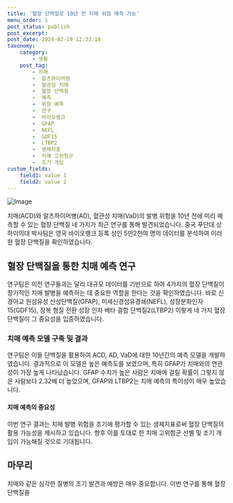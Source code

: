 ```yaml
---
title: '혈장 단백질로 10년 전 치매 위험 예측 가능'
menu_order: 1
post_status: publish
post_excerpt: 
post_date: 2024-02-19 12:33:10
taxonomy:
    category:
        - 생활
    post_tag:
        - 치매
        -  알츠하이머병
        -  혈관성 치매
        -  혈장 단백질
        -  예측
        -  위험 예측
        -  연구
        -  바이오뱅크
        -  GFAP
        -  NEFL
        -  GDF15
        -  LTBP2
        -  생체지표
        -  치매 고위험군
        -  조기 개입
custom_fields:
    field1: value 1
    field2: value 2
---
```


![Image](https://imgnews.pstatic.net/image/215/2024/02/13/A202402130002_1_20240213072101311.jpg?type=w647)

치매(ACD)와 알츠하이머병(AD), 혈관성 치매(VaD)의 발병 위험을 10년 전에 미리 예측할 수 있는 혈장 단백질 네 가지가 최근 연구를 통해 발견되었습니다. 중국 푸단대 상하이의대 박사팀은 영국 바이오뱅크 등록 성인 5만2천여 명의 데이터를 분석하여 이러한 혈장 단백질을 확인하였습니다.
## 혈장 단백질을 통한 치매 예측 연구
연구팀은 이전 연구들과는 달리 대규모 데이터를 기반으로 하여 4가지의 혈장 단백질이 장기적인 치매 발병을 예측하는 데 중요한 역할을 한다는 것을 확인하였습니다. 바로 신경아교 원섬유성 산성단백질(GFAP), 미세신경섬유경쇄(NEFL), 성장분화인자15(GDF15), 잠복 형질 전환 성장 인자 베타 결합 단백질2(LTBP2) 이렇게 네 가지 혈장 단백질이 그 중요성을 입증하였습니다.
### 치매 예측 모델 구축 및 결과
연구팀은 이들 단백질을 활용하여 ACD, AD, VaD에 대한 10년간의 예측 모델을 개발하였습니다. 결과적으로 이 모델은 높은 예측도를 보였으며, 특히 GFAP가 치매와의 연관성이 가장 높게 나타났습니다. GFAP 수치가 높은 사람은 치매에 걸릴 확률이 그렇지 않은 사람보다 2.32배 더 높았으며, GFAP와 LTBP2는 치매 예측의 특이성이 매우 높았습니다.
#### 치매 예측의 중요성
이번 연구 결과는 치매 발병 위험을 조기에 평가할 수 있는 생체지표로써 혈장 단백질의 활용 가능성을 제시하고 있습니다. 향후 이를 토대로 한 치매 고위험군 선별 및 조기 개입이 가능해질 것으로 기대됩니다.
## 마무리
치매와 같은 심각한 질병의 조기 발견과 예방은 매우 중요합니다. 이번 연구를 통해 혈장 단백질을
